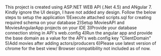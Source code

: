 This project is created using ASP.NET WEB API (.Net 4.5) and ANgular 7.
Kindly ignore the UI design, I have not added any design.
Follow the below steps to setup the application
1)Execute attached scripts.sql for creating required schema on your database
2)Setup MoviesAPI and MoviesAngularApp projects on your IDE
3)Provide your database connection string in API's web.config
4)Run the angular app and provide the base domain as a value for the API's web.config key "ClientDomain"
5)Add movies after adding actors/producers
6)Please use latest version of chrome for the best view/ Browser compatibility not included as of now. 
